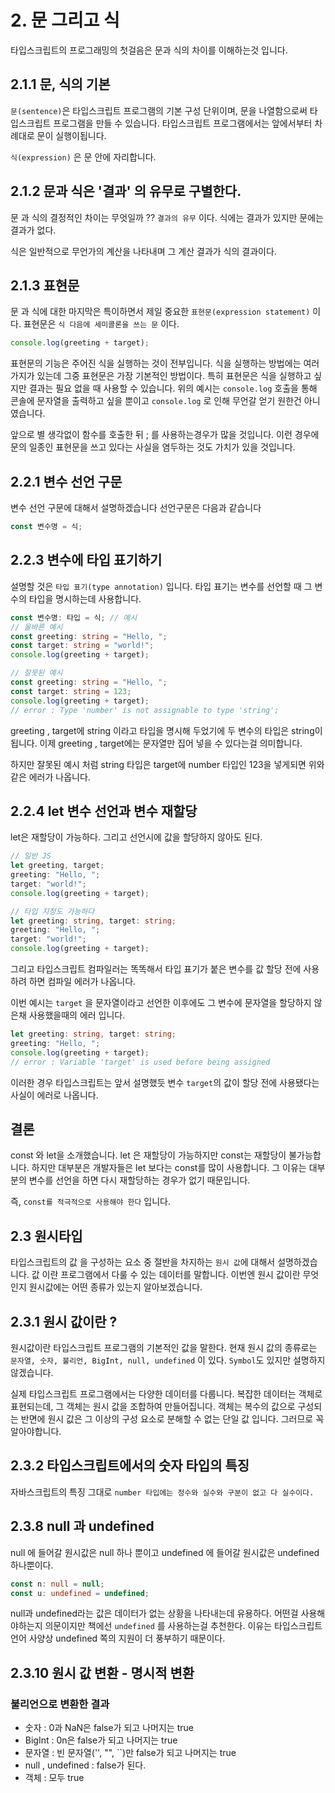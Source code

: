 # 2. 문 그리고 식

타입스크립트의 프로그래밍의 첫걸음은 문과 식의 차이를 이해하는것 입니다.

## 2.1.1 문, 식의 기본

`문(sentence)`은 타입스크립트 프로그램의 기본 구성 단위이며, 문을 나열함으로써 타입스크립트 프로그램을 만들 수 있습니다.
타입스크립트 프로그램에서는 앞에서부터 차례대로 문이 실행이됩니다.

`식(expression)` 은 문 안에 자리합니다.

## 2.1.2 문과 식은 '결과' 의 유무로 구별한다.

문 과 식의 결정적인 차이는 무엇일까 ?? `결과의 유무` 이다. 식에는 결과가 있지만 문에는 결과가 없다.

식은 일반적으로 무언가의 계산을 나타내며 그 계산 결과가 식의 결과이다.

## 2.1.3 표현문

문 과 식에 대한 마지막은 특이하면서 제일 중요한 `표현문(expression statement)` 이다.
표현문은 `식 다음에 세미콜론을 쓰는 문` 이다.

```ts
console.log(greeting + target);
```

표현문의 기능은 주어진 식을 실행하는 것이 전부입니다. 식을 실행하는 방법에는 여러가지가 있는데 그중 표현문은 가장 기본적인 방법이다.
특히 표현문은 식을 실행하고 싶지만 결과는 필요 없을 때 사용할 수 있습니다.
위의 예시는 `console.log` 호출을 통해 콘솔에 문자열을 출력하고 싶을 뿐이고 `console.log` 로 인해 무언갈 얻기 원한건 아니였습니다.

앞으로 별 생각없이 함수를 호출한 뒤 ; 를 사용하는경우가 많을 것입니다. 이런 경우에 문의 일종인 표현문을 쓰고 있다는 사실을 염두하는 것도 가치가 있을 것입니다.

## 2.2.1 변수 선언 구문

변수 선언 구문에 대해서 설명하겠습니다 선언구문은 다음과 같습니다

```ts
const 변수명 = 식;
```

## 2.2.3 변수에 타입 표기하기

설명할 것은 `타입 표기(type annotation)` 입니다. 타입 표기는 변수를 선언할 때 그 변수의 타입을 명시하는데 사용합니다.

```ts
const 변수명: 타입 = 식; // 예시
// 올바른 예시
const greeting: string = "Hello, ";
const target: string = "world!";
console.log(greeting + target);

// 잘못된 예시
const greeting: string = "Hello, ";
const target: string = 123;
console.log(greeting + target);
// error : Type 'number' is not assignable to type 'string';
```

greeting , target에 string 이라고 타입을 명시해 두었기에 두 변수의 타입은 string이 됩니다.
이제 greeting , target에는 문자열만 집어 넣을 수 있다는걸 의미합니다.

하지만 잘못된 예시 처럼 string 타입은 target에 number 타입인 123을 넣게되면 위와 같은 에러가 나옵니다.

## 2.2.4 let 변수 선언과 변수 재할당

let은 재할당이 가능하다. 그리고 선언시에 값을 할당하지 않아도 된다.

```ts
// 일반 JS
let greeting, target;
greeting: "Hello, ";
target: "world!";
console.log(greeting + target);

// 타입 지정도 가능하다
let greeting: string, target: string;
greeting: "Hello, ";
target: "world!";
console.log(greeting + target);
```

그리고 타입스크립트 컴파일러는 똑똑해서 타입 표기가 붙은 변수를 값 할당 전에 사용하려 하면 컴파일 에러가 나옵니다.

이번 예시는 `target` 을 문자열이라고 선언한 이후에도 그 변수에 문자열을 할당하지 않은채 사용했을때의 에러 입니다.

```ts
let greeting: string, target: string;
greeting: "Hello, ";
console.log(greeting + target);
// error : Variable 'target' is used before being assigned
```

이러한 경우 타입스크립트는 앞서 설명했듯 변수 `target`의 값이 할당 전에 사용됐다는 사실이 에러로 나옵니다.

## 결론

const 와 let을 소개했습니다.
let 은 재할당이 가능하지만 const는 재할당이 불가능합니다.
하지만 대부분은 개발자들은 let 보다는 const를 많이 사용합니다. 그 이유는 대부분의 변수를 선언을 하면 다시 재할당하는 경우가 없기 때문입니다.

즉, `const를 적극적으로 사용해야 한다` 입니다.

## 2.3 원시타입

타입스크립트의 값 을 구성하는 요소 중 절반을 차지하는 `원시 값`에 대해서 설명하겠습니다.
값 이란 프로그램에서 다룰 수 있는 데이터를 말합니다. 이번엔 원시 값이란 무엇인지 원시값에는 어떤 종류가 있는지 알아보겠습니다.

## 2.3.1 원시 값이란 ?

원시값이란 타입스크립트 프로그램의 기본적인 값을 말한다.
현재 원시 값의 종류로는 `문자열, 숫자, 불리언, BigInt, null, undefined` 이 있다. `Symbol`도 있지만 설명하지 않겠습니다.

실제 타입스크립트 프로그램에서는 다양한 데이터를 다룹니다. 복잡한 데이터는 객체로 표현되는데, 그 객체는 원시 값을 조합하여 만들어집니다.
객체는 복수의 값으로 구성되는 반면에 원시 값은 그 이상의 구성 요소로 분해할 수 없는 단일 값 입니다. 그러므로 꼭 알아야합니다.

## 2.3.2 타입스크립트에서의 숫자 타입의 특징

자바스크립트의 특징 그대로 `number 타입에는 정수와 실수와 구분이 없고 다 실수이다.`

## 2.3.8 null 과 undefined

null 에 들어갈 원시값은 null 하나 뿐이고
undefined 에 들어갈 원시값은 undefined 하나뿐이다.

```ts
const n: null = null;
const u: undefined = undefined;
```

null과 undefined라는 값은 데이터가 없는 상황을 나타내는데 유용하다.
어떤걸 사용해야하는지 의문이지만 책에선 `undefined` 를 사용하는걸 추천한다. 이유는 타입스크립트 언어 사양상 undefined 쪽의 지원이 더 풍부하기 때문이다.

## 2.3.10 원시 값 변환 - 명시적 변환

### 불리언으로 변환한 결과

- 숫자 : 0과 NaN은 false가 되고 나머지는 true
- BigInt : 0n은 false가 되고 나머지는 true
- 문자열 : 빈 문자열('', "", ``)만 false가 되고 나머지는 true
- null , undefined : false가 된다.
- 객체 : 모두 true
